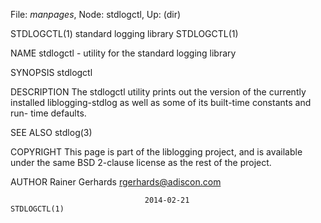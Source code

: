 File: *manpages*,  Node: stdlogctl,  Up: (dir)

STDLOGCTL(1)               standard logging library               STDLOGCTL(1)



NAME
       stdlogctl - utility for the standard logging library

SYNOPSIS
          stdlogctl

DESCRIPTION
       The stdlogctl utility prints out the version of the currently installed
       liblogging-stdlog as well as some of its built-time constants and  run-
       time defaults.

SEE ALSO
       stdlog(3)

COPYRIGHT
       This page is part of the liblogging project, and is available under the
       same BSD 2-clause license as the rest of the project.

AUTHOR
       Rainer Gerhards <rgerhards@adiscon.com>




                                  2014-02-21                      STDLOGCTL(1)
